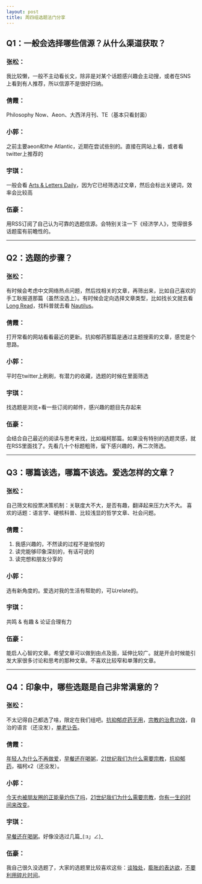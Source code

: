 ```yaml
---
layout: post
title: 周四组选题法门分享
---
```


## Q1：一般会选择哪些信源？从什么渠道获取？

### 张松：

我比较懒，一般不主动看长文，除非是对某个话题感兴趣会主动搜，或者在SNS上看到有人推荐，所以信源不是很好归纳。

### 倩霞：

Philosophy Now、Aeon、大西洋月刊、TE（基本只看封面）

### 小郭：

之前主要aeon和the Atlantic，近期在尝试些别的。直接在网站上看，或者看twitter上推荐的

### 宇琪：

一般会看 [Arts & Letters Daily](https://www.aldaily.com)，因为它已经筛选过文章，然后会标出关键词，效率会比较高

### 伍豪：

用RSS订阅了自己认为可靠的选题信源。会特别关注一下《经济学人》，觉得很多话题蛮有前瞻性的。



***



## Q2：选题的步骤？

### 张松：

有时候会考虑中文网络热点问题，然后找相关的文章，再筛出来，比如自己喜欢的手工耿报道那篇（虽然没选上）。有时候会定向选择文章类型，比如找长文就去看 [Long Read](https://longreads.com/)，找科普就去看 [Nautilus](http://nautil.us/)。

### 倩霞：

打开常看的网站看看最近的更新。抗抑郁药那篇是通过主题搜索的文章，感觉是个思路。

### 小郭：

平时在twitter上刷刷，有潜力的收藏，选题的时候在里面筛选

### 宇琪：

找选题是浏览+看一些订阅的邮件，感兴趣的题目先存起来

### 伍豪：

会结合自己最近的阅读与思考来找，比如福柯那篇。如果没有特别的选题灵感，就在RSS里面找了。先看几十个标题粗筛，留下感兴趣的，再二次筛选。



***



## Q3：哪篇该选，哪篇不该选。爱选怎样的文章？

### 张松：

自己筛文和投票决策机制：关联度大不大，是否有趣，翻译起来压力大不大。
喜欢的话题：语言学、硬核科普、比较浅显的哲学文章、社会问题。

### 倩霞：

1. 我感兴趣的，不然读的过程不是愉悦的
2. 读完能够印象深刻的，有话可说的
3. 读完想和朋友分享的

### 小郭：

选有新角度的。爱选对我的生活有帮助的，可以relate的。

### 宇琪：

共鸣 & 有趣 & 论证合理有力

### 伍豪：

能启人心智的文章。希望文章可以做到由点及面，延伸比较广。就是开会时候能引发大家很多讨论和思考的那种文章。不喜欢比较窄和单薄的文章。



***



## Q4：印象中，哪些选题是自己非常满意的？

### 张松：

不太记得自己都选了啥，限定在我们组吧。[抗抑郁症药无用](https://qujinghao.com/2019/04/04/939f9734c4/)，[宗教的治愈功效](https://qujinghao.com/2019/04/18/80d7f88045/)，自治的语言（还没发），[单老讣告](https://qujinghao.com/2018/10/06/7028/)。

### 倩霞：

[年轻人为什么不再做爱](https://qujinghao.com/2019/01/08/269f57e77f/)，[早餐还在喝粥](https://qujinghao.com/2019/04/11/30baef0319/)，[21世纪我们为什么需要宗教](https://qujinghao.com/2019/04/18/80d7f88045/)，[抗抑郁药](https://qujinghao.com/2019/04/04/939f9734c4/)，福柯x2（还没发）。

### 小郭：

[今天也被朋友圈的正能量灼伤了吗](https://qujinghao.com/2019/05/08/563c7c424d/ )，[21世纪我们为什么需要宗教](https://qujinghao.com/2019/04/18/80d7f88045/)，[你有一生的时间来改变](https://qujinghao.com/2019/02/08/be6d25f125/)。

### 宇琪：

[早餐还在喝粥](https://qujinghao.com/2019/04/11/30baef0319/)。好像没选过几篇_(:з」∠)_

### 伍豪：

我自己很久没选题了，大家的选题里比较喜欢这些：[谈独处](https://qujinghao.com/2018/02/07/5505/)，[膨胀的表达欲](https://qujinghao.com/2018/03/01/5598/)，[不要利用碎片时间](https://qujinghao.com/2018/12/20/805382212f/)。